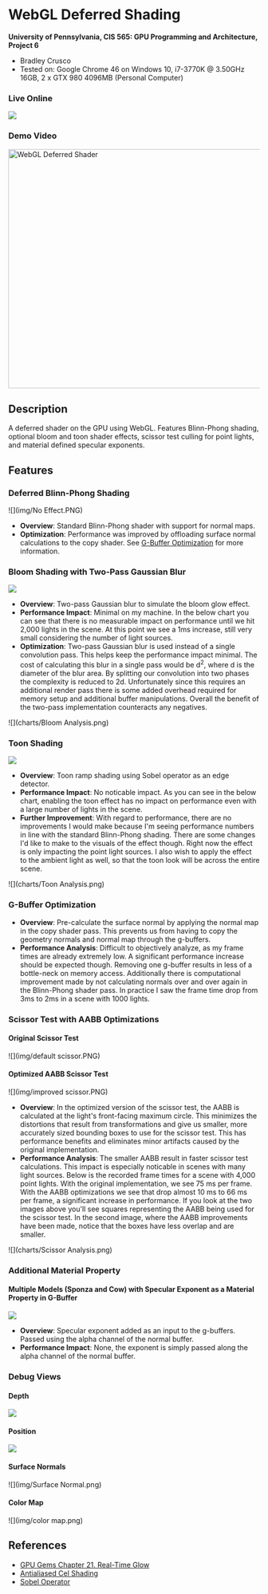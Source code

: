 WebGL Deferred Shading
======================

**University of Pennsylvania, CIS 565: GPU Programming and Architecture, Project 6**

* Bradley Crusco
* Tested on: Google Chrome 46 on Windows 10, i7-3770K @ 3.50GHz 16GB, 2 x GTX 980 4096MB (Personal Computer)

### Live Online

[![](img/Bloom.PNG)](http://bcrusco.github.io/Project6-WebGL-Deferred-Shading/)

### Demo Video
<a href="https://youtu.be/Hlxv-cRIXCs" target="_blank"><img src="img/Fake Youtube.PNG" alt="WebGL Deferred Shader" width="640" height="480" border="0"/></a>

## Description

A deferred shader on the GPU using WebGL. Features Blinn-Phong shading, optional bloom and toon shader effects, scissor test culling for point lights, and material defined specular exponents.

## Features

### Deferred Blinn-Phong Shading
![](img/No Effect.PNG)

* **Overview**: Standard Blinn-Phong shader with support for normal maps.
* **Optimization**: Performance was improved by offloading surface normal calculations to the copy shader. See [G-Buffer Optimization](#g-buffer-optimization) for more information.

### Bloom Shading with Two-Pass Gaussian Blur

![](img/Bloom.PNG)

* **Overview**: Two-pass Gaussian blur to simulate the bloom glow effect.
* **Performance Impact**: Minimal on my machine. In the below chart you can see that there is no measurable impact on performance until we hit 2,000 lights in the scene. At this point we see a 1ms increase, still very small considering the number of light sources.
* **Optimization**: Two-pass Gaussian blur is used instead of a single convolution pass. This helps keep the performance impact minimal. The cost of calculating this blur in a single pass would be d<sup>2</sup>, where d is the diameter of the blur area. By splitting our convolution into two phases the complexity is reduced to 2d. Unfortunately since this requires an additional render pass there is some added overhead required for memory setup and additional buffer manipulations. Overall the benefit of the two-pass implementation counteracts any negatives.

![](charts/Bloom Analysis.png)

### Toon Shading

![](img/Toon.PNG)

* **Overview**: Toon ramp shading using Sobel operator as an edge detector. 
* **Performance Impact**: No noticable impact. As you can see in the below chart, enabling the toon effect has no impact on performance even with a large number of lights in the scene.
* **Further Improvement**: With regard to performance, there are no improvements I would make because I'm seeing performance numbers in line with the standard Blinn-Phong shading. There are some changes I'd like to make to the visuals of the effect though. Right now the effect is only impacting the point light sources. I also wish to apply the effect to the ambient light as well, so that the toon look will be across the entire scene.

![](charts/Toon Analysis.png)

### G-Buffer Optimization
* **Overview**: Pre-calculate the surface normal by applying the normal map in the copy shader pass. This prevents us from having to copy the geometry normals and normal map through the g-buffers.
* **Performance Analysis**: Difficult to objectively analyze, as my frame times are already extremely low. A significant performance increase should be expected though. Removing one g-buffer results in less of a bottle-neck on memory access. Additionally there is computational improvement made by not calculating normals over and over again in the Blinn-Phong shader pass. In practice I saw the frame time drop from 3ms to 2ms in a scene with 1000 lights.

### Scissor Test with AABB Optimizations

#### Original Scissor Test
![](img/default scissor.PNG)

#### Optimized AABB Scissor Test
![](img/improved scissor.PNG)

* **Overview**: In the optimized version of the scissor test, the AABB is calculated at the light's front-facing maximum circle. This minimizes the distortions that result from transformations and give us smaller, more accurately sized bounding boxes to use for the scissor test. This has performance benefits and eliminates minor artifacts caused by the original implementation.
* **Performance Analysis**: The smaller AABB result in faster scissor test calculations. This impact is especially noticable in scenes with many light sources. Below is the recorded frame times for a scene with 4,000 point lights. With the original implementation, we see 75 ms per frame. With the AABB optimizations we see that drop almost 10 ms to 66 ms per frame, a significant increase in performance. If you look at the two images above you'll see squares representing the AABB being used for the scissor test. In the second image, where the AABB improvements have been made, notice that the boxes have less overlap and are smaller.

![](charts/Scissor Analysis.png)

### Additional Material Property

#### Multiple Models (Sponza and Cow) with Specular Exponent as a Material Property in G-Buffer
![](img/cow.PNG)

* **Overview**: Specular exponent added as an input to the g-buffers. Passed using the alpha channel of the normal buffer.
* **Performance Impact**: None, the exponent is simply passed along the alpha channel of the normal buffer.

### Debug Views

#### Depth
![](img/depth.png)

#### Position
![](img/position.png)

#### Surface Normals
![](img/Surface Normal.png)

#### Color Map
![](img/color map.png)

## References

* [GPU Gems Chapter 21. Real-Time Glow](http://http.developer.nvidia.com/GPUGems/gpugems_ch21.html)
* [Antialiased Cel Shading](http://prideout.net/blog/?p=22)
* [Sobel Operator](https://en.wikipedia.org/wiki/Sobel_operator)
